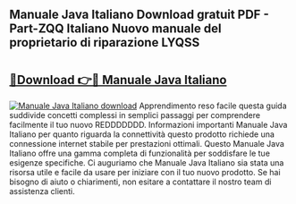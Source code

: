 ## Manuale Java Italiano Download gratuit PDF - Part-ZQQ Italiano Nuovo manuale del proprietario di riparazione LYQSS

# <h2><a href="http://dfa7dxg.blite.top/?on=Manuale+Java+Italiano">🔗Download 👉🔴 Manuale Java Italiano</a></h2>

[![Manuale Java Italiano download](https://i.imgur.com/lujVjoI.png)](http://dfa7dxg.blite.top/?on=Manuale+Java+Italiano)
Apprendimento reso facile questa guida suddivide concetti complessi in semplici passaggi per comprendere facilmente il tuo nuovo REDDDDDDD. Informazioni importanti Manuale Java Italiano per quanto riguarda la connettività questo prodotto richiede una connessione internet stabile per prestazioni ottimali. Questo Manuale Java Italiano offre una gamma completa di funzionalità per soddisfare le tue esigenze specifiche. Ci auguriamo che Manuale Java Italiano sia stata una risorsa utile e facile da usare per iniziare con il tuo nuovo prodotto. Se hai bisogno di aiuto o chiarimenti, non esitare a contattare il nostro team di assistenza clienti.
